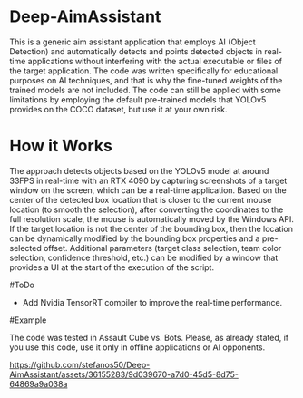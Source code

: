 # Deep-AimAssistant

This is a generic aim assistant application that employs AI (Object Detection) and automatically detects and points detected objects in real-time applications without interfering with the actual executable or files of the target application. The code was written specifically for educational purposes on AI techniques, and that is why the fine-tuned weights of the trained models are not included. The code can still be applied with some limitations by employing the default pre-trained models that YOLOv5 provides on the COCO dataset, but use it at your own risk.

# How it Works

The approach detects objects based on the YOLOv5 model at around 33FPS in real-time with an RTX 4090 by capturing screenshots of a target window on the screen, which can be a real-time application. Based on the center of the detected box location that is closer to the current mouse location (to smooth the selection), after converting the coordinates to the full resolution scale, the mouse is automatically moved by the Windows API. If the target location is not the center of the bounding box, then the location can be dynamically modified by the bounding box properties and a pre-selected offset. Additional parameters (target class selection, team color selection, confidence threshold, etc.) can be modified by a window that provides a UI at the start of the execution of the script.

#ToDo 

* Add Nvidia TensorRT compiler to improve the real-time performance.

#Example

The code was tested in Assault Cube vs. Bots. Please, as already stated, if you use this code, use it only in offline applications or AI opponents.

https://github.com/stefanos50/Deep-AimAssistant/assets/36155283/9d039670-a7d0-45d5-8d75-64869a9a038a

